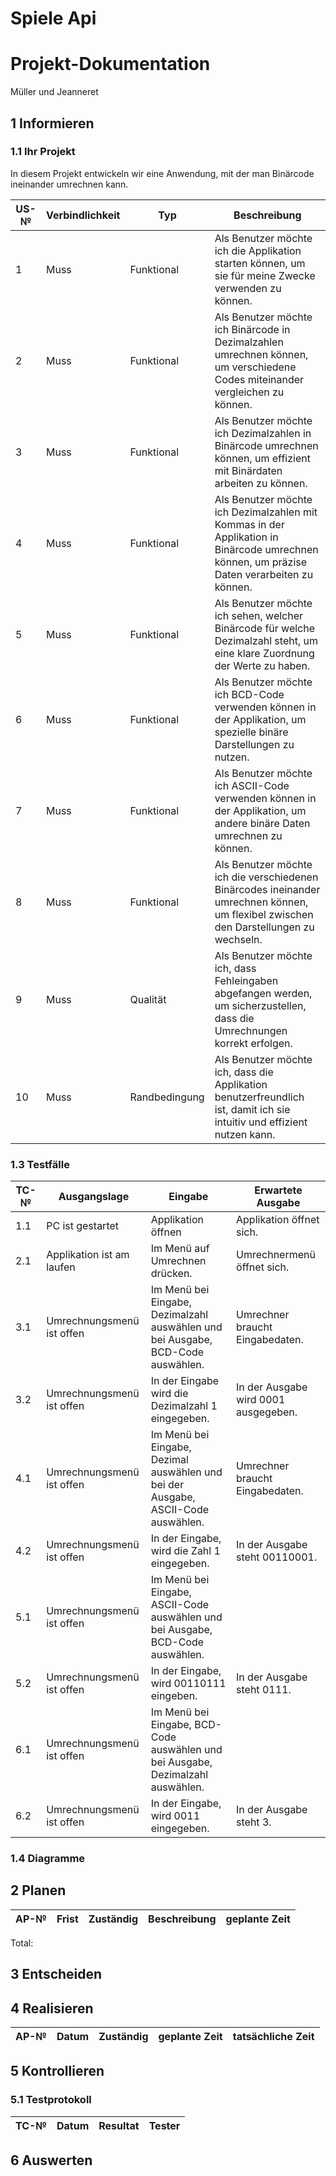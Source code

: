 # Spiele Api

# Projekt-Dokumentation

Müller und Jeanneret

## 1 Informieren

### 1.1 Ihr Projekt

In diesem Projekt entwickeln wir eine Anwendung, mit der man Binärcode ineinander umrechnen kann.

| US-№ | Verbindlichkeit | Typ           | Beschreibung                                                                                                                                                |
| ---- | --------------- | ------------- | ----------------------------------------------------------------------------------------------------------------------------------------------------------- |
| 1    | Muss            | Funktional    | Als Benutzer möchte ich die Applikation starten können, um sie für meine Zwecke verwenden zu können.                                                        |
| 2    | Muss            | Funktional    | Als Benutzer möchte ich Binärcode in Dezimalzahlen umrechnen können, um verschiedene Codes miteinander vergleichen zu können.                               |
| 3    | Muss            | Funktional    | Als Benutzer möchte ich Dezimalzahlen in Binärcode umrechnen können, um effizient mit Binärdaten arbeiten zu können.                                        |
| 4    | Muss            | Funktional    | Als Benutzer möchte ich Dezimalzahlen mit Kommas in der Applikation in Binärcode umrechnen können, um präzise Daten verarbeiten zu können.                  |
| 5    | Muss            | Funktional    | Als Benutzer möchte ich sehen, welcher Binärcode für welche Dezimalzahl steht, um eine klare Zuordnung der Werte zu haben.                                  |
| 6    | Muss            | Funktional    | Als Benutzer möchte ich BCD-Code verwenden können in der Applikation, um spezielle binäre Darstellungen zu nutzen.                                          |
| 7    | Muss            | Funktional    | Als Benutzer möchte ich ASCII-Code verwenden können in der Applikation, um andere binäre Daten umrechnen zu können.                                         |
| 8    | Muss            | Funktional    | Als Benutzer möchte ich die verschiedenen Binärcodes ineinander umrechnen können, um flexibel zwischen den Darstellungen zu wechseln.                       |
| 9    | Muss            | Qualität      | Als Benutzer möchte ich, dass Fehleingaben abgefangen werden, um sicherzustellen, dass die Umrechnungen korrekt erfolgen.                                   |
| 10   | Muss            | Randbedingung | Als Benutzer möchte ich, dass die Applikation benutzerfreundlich ist, damit ich sie intuitiv und effizient nutzen kann.                                     |

### 1.3 Testfälle

| TC-№ | Ausgangslage | Eingabe | Erwartete Ausgabe |
| ---- | ------------ | ------- | ----------------- |
| 1.1  | PC ist gestartet | Applikation öffnen | Applikation öffnet sich. |
| 2.1  | Applikation ist am laufen | Im Menü auf Umrechnen drücken. | Umrechnermenü öffnet sich. |
| 3.1  | Umrechnungsmenü ist offen | Im Menü bei Eingabe, Dezimalzahl auswählen und bei Ausgabe, BCD-Code auswählen.| Umrechner braucht Eingabedaten. |
| 3.2  | Umrechnungsmenü ist offen | In der Eingabe wird die Dezimalzahl 1 eingegeben. | In der Ausgabe wird 0001 ausgegeben. |
| 4.1  | Umrechnungsmenü ist offen | Im Menü bei Eingabe, Dezimal auswählen und bei der Ausgabe, ASCII-Code auswählen. | Umrechner braucht Eingabedaten. |
| 4.2  | Umrechnungsmenü ist offen | In der Eingabe, wird die Zahl 1 eingegeben. | In der Ausgabe steht 00110001. |
| 5.1  | Umrechnungsmenü ist offen | Im Menü bei Eingabe, ASCII-Code auswählen und bei Ausgabe, BCD-Code auswählen. |
| 5.2  | Umrechnungsmenü ist offen | In der Eingabe, wird 00110111	eingeben.| In der Ausgabe steht 0111. |
| 6.1  | Umrechnungsmenü ist offen | Im Menü bei Eingabe, BCD-Code auswählen und bei Ausgabe, Dezimalzahl auswählen. |
| 6.2  | Umrechnungsmenü ist offen | In der Eingabe, wird 0011 eingegeben. | In der Ausgabe steht 3. |


### 1.4 Diagramme

 

## 2 Planen

| AP-№ | Frist      | Zuständig   | Beschreibung                  | geplante Zeit |
| ---- | ---------- | ----------- | ----------------------------- | ------------- |
 

Total:

## 3 Entscheiden

 

## 4 Realisieren

| AP-№ | Datum             | Zuständig   | geplante Zeit | tatsächliche Zeit |
| ---- | ----------------- | ----------- | ------------- | ----------------- |
 
 

## 5 Kontrollieren

### 5.1 Testprotokoll

| TC-№ | Datum      | Resultat | Tester |
| ---- | ---------- | -------- | ------ |
 

 

## 6 Auswerten
 

